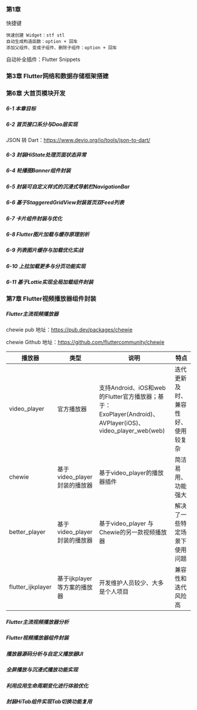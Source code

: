 ### 第1章

快捷键

```
快速创建 Widget：stf stl 
自动生成构造函数：option + 回车
添加父组件、变成子组件、删除子组件：option + 回车
```

自动补全插件：Flutter Snippets



### 第3章 Flutter网络和数据存储框架搭建





### 第6章 大首页模块开发

##### 6-1 本章目标

##### 6-2 首页接口系分与Dao层实现

JSON 转 Dart：https://www.devio.org/io/tools/json-to-dart/

##### 6-3 封装HiState处理页面状态异常

##### 6-4 轮播图Banner组件封装

##### 6-5 封装可自定义样式的沉浸式导航栏NavigationBar

##### 6-6 基于StaggeredGridView封装首页双Feed列表

##### 6-7 卡片组件封装与优化

##### 6-8 Flutter图片加载与缓存原理剖析

##### 6-9 列表图片缓存与加载优化实战

##### 6-10 上拉加载更多与分页功能实现

##### 6-11 基于Lottie实现全局加载组件封装



### 第7章 Flutter视频播放器组件封装

##### Flutter主流视频播放器

chewie pub 地址：https://pub.dev/packages/chewie

chewie Github 地址：https://github.com/fluttercommunity/chewie

| 播放器            | 类型                         | 说明                                                         | 特点                               |
| ----------------- | ---------------------------- | ------------------------------------------------------------ | ---------------------------------- |
| video_player      | 官方播放器                   | 支持Android、iOS和web的Flutter官方播放器；基于：ExoPlayer(Android)、 AVPlayer(iOS)、video_player_web(web) | 迭代更新及时、兼容性好、使用较复杂 |
| chewie            | 基于video_player封装的播放器 | 基于video_player的播放器插件                                 | 简洁易用、功能强大                 |
| better_player     | 基于video_player封装的播放器 | 基于video_player 与 Chewie的另一款视频播放器                 | 解决了一些特定场景下使用问题       |
| flutter_ijkplayer | 基于ijkplayer等方案的播放器  | 开发维护人员较少、大多是个人项目                             | 兼容性和迭代风险高                 |

##### Flutter主流视频播放器分析

##### Flutter视频播放器组件封装

##### 播放器源码分析与自定义播放器UI

##### 全屏播放与沉浸式播放功能实现

##### 利用应用生命周期变化进行体验优化

##### 封装HiTab组件实现Tab切换功能复用
